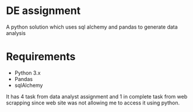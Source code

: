 # DE assignment

A python solution which uses sql alchemy and pandas to generate data analysis

# Requirements
- Python 3.x
- Pandas
- sqlAlchemy

It has 4 task from data analyst assignment and 1 in complete task from web scrapping since web site was not allowing me to access it using python.

